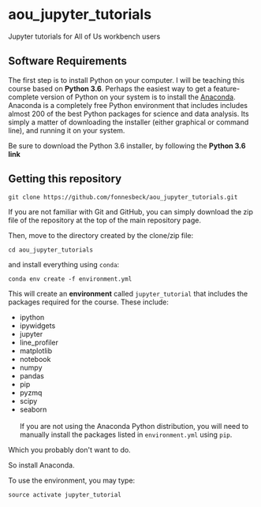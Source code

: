 # aou_jupyter_tutorials
Jupyter tutorials for All of Us workbench users

## Software Requirements

The first step is to install Python on your computer. I will be teaching this course based on **Python 3.6**. Perhaps the easiest way to get a feature-complete version of Python on your system is to install the [Anaconda](https://www.anaconda.com/download). Anaconda is a completely free Python environment that includes includes almost 200 of the best Python packages for science and data analysis. Its simply a matter of downloading the installer (either graphical or command line), and running it on your system.

Be sure to download the Python 3.6 installer, by following the **Python 3.6 link**


## Getting this repository

    git clone https://github.com/fonnesbeck/aou_jupyter_tutorials.git

If you are not familiar with Git and GitHub, you can simply download the zip file of the repository at the top of the main repository page.

Then, move to the directory created by the clone/zip file:

    cd aou_jupyter_tutorials

and install everything using `conda`:

    conda env create -f environment.yml

This will create an **environment** called `jupyter_tutorial` that includes the packages required for the course.  These include:

- ipython
- ipywidgets
- jupyter
- line_profiler
- matplotlib
- notebook
- numpy
- pandas
- pip
- pyzmq
- scipy
- seaborn  
​    
If you are not using the Anaconda Python distribution, you will need to manually install the packages listed in `environment.yml` using `pip`.

Which you probably don't want to do.

So install Anaconda.

To use the environment, you may type:

    source activate jupyter_tutorial